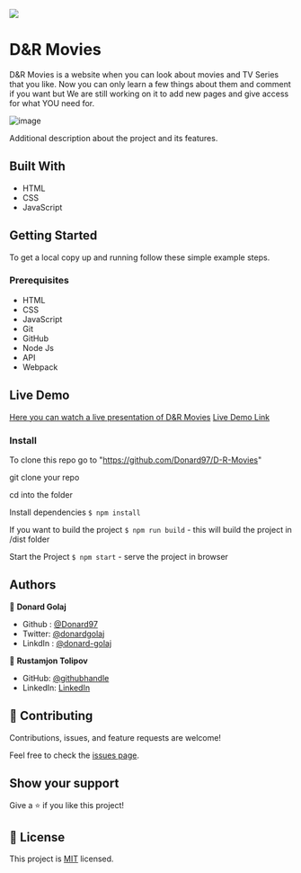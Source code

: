 ![](https://img.shields.io/badge/Microverse-blueviolet)

# D&R Movies

D&R Movies is a website when you can look about movies and TV Series that you like. Now you can only learn a few things about them and comment if you want but We are still working on it to add new pages and give access for what YOU need for.

![image](https://user-images.githubusercontent.com/74506933/133765779-73cc5d8a-6d6a-4e35-a21a-941c7c04a6bf.png)

Additional description about the project and its features.

## Built With

- HTML
- CSS
- JavaScript

## Getting Started

To get a local copy up and running follow these simple example steps.

### Prerequisites

- HTML
- CSS
- JavaScript
- Git
- GitHub
- Node Js
- API
- Webpack

## Live Demo


[Here you can watch a live presentation of D&R Movies](https://drive.google.com/file/d/1CW5ogVZFZX5B6bkvuVrTwWpW3pOViWrI/view?usp=sharing)
[Live Demo Link](https://donard97.github.io/D-R-Movies/)

### Install

To clone this repo go to "https://github.com/Donard97/D-R-Movies"

git clone your repo

cd into the folder

Install dependencies `$ npm install`

If you want to build the project `$ npm run build` - this will build the project in /dist folder

Start the Project `$ npm start` - serve the project in browser

## Authors

👤 **Donard Golaj**

- Github : [@Donard97](https://github.com/Donard97)
- Twitter: [@donardgolaj](https://twitter.com/donardgolaj)
- LinkdIn : [@donard-golaj](https://www.linkedin.com/in/donard-golaj/)

👤 **Rustamjon Tolipov**

- GitHub: [@githubhandle](https://github.com/Rustamxon7)
- LinkedIn: [LinkedIn](https://www.linkedin.com/in/rustamjon-tolipov-6a831020b)

## 🤝 Contributing

Contributions, issues, and feature requests are welcome!

Feel free to check the [issues page](https://github.com/Donard97/D-R-Movies/issues).

## Show your support

Give a ⭐️ if you like this project!

## 📝 License

This project is [MIT](./MIT.md) licensed.
